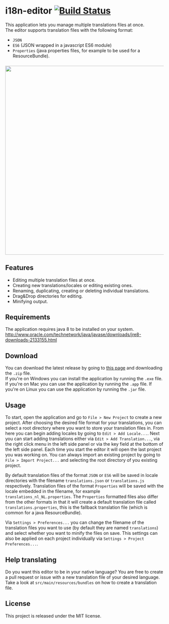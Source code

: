# i18n-editor [![Build Status](https://travis-ci.org/jcbvm/i18n-editor.svg?branch=master)](https://travis-ci.org/jcbvm/i18n-editor)

This application lets you manage multiple translations files at once.<br>
The editor supports translation files with the following format:
- `JSON`
- `ES6` (JSON wrapped in a javascript ES6 module)
- `Properties` (java properties files, for example to be used for a ResourceBundle).

###

<img src="https://raw.github.com/jcbvm/i18n-editor/master/screenshot-2.jpg?1" width="600">

## Features

- Editing multiple translation files at once.
- Creating new translations/locales or editing existing ones.
- Renaming, duplicating, creating or deleting individual translations.
- Drag&Drop directories for editing.
- Minifying output.

## Requirements

The application requires java 8 to be installed on your system.<br>
http://www.oracle.com/technetwork/java/javase/downloads/jre8-downloads-2133155.html

## Download

You can download the latest release by going to [this page](https://github.com/jcbvm/ember-i18n-editor/releases/latest) and downloading the `.zip` file.<br> If you're on Windows you can install the application by running the `.exe` file. If you're on Mac you can use the application by running the `.app` file. If you're on Linux you can use the application by running the `.jar` file.

## Usage

To start, open the application and go to `File > New Project` to create a new project. After choosing the desired file format for your translations, you can select a root directory where you want to store your translation files in. From here you can begin adding locales by going to `Edit > Add Locale...`. Next you can start adding translations either via `Edit > Add Translation...`, via the right click menu in the left side panel or via the key field at the bottom of the left side panel. Each time you start the editor it will open the last project you was working on. You can always import an existing project by going to `File > Import Project...` and selecting the root directory of you existing project.

By default translation files of the format `JSON` or `ES6` will be saved in locale directories with the filename `translations.json` or `translations.js` respectively. Translation files of the format `Properties` will be saved with the locale embedded in the filename, for example `translations_nl_NL.properties`. The `Properties` formatted files also differ from the other formats in that it will create a default translation file called `translations.properties`, this is the fallback translation file (which is common for a java ResourceBundle).

Via `Settings > Preferences...` you can change the filename of the translation files you want to use (by default they are named `translations`) and select whether you want to minify the files on save. This settings can also be applied on each project individually via `Settings > Project Preferences...`.

## Help translating

Do you want this editor to be in your native language? You are free to create a pull request or issue with a new translation file of your desired language. Take a look at `src/main/resources/bundles` on how to create a translation file.

## License

This project is released under the MIT license.
